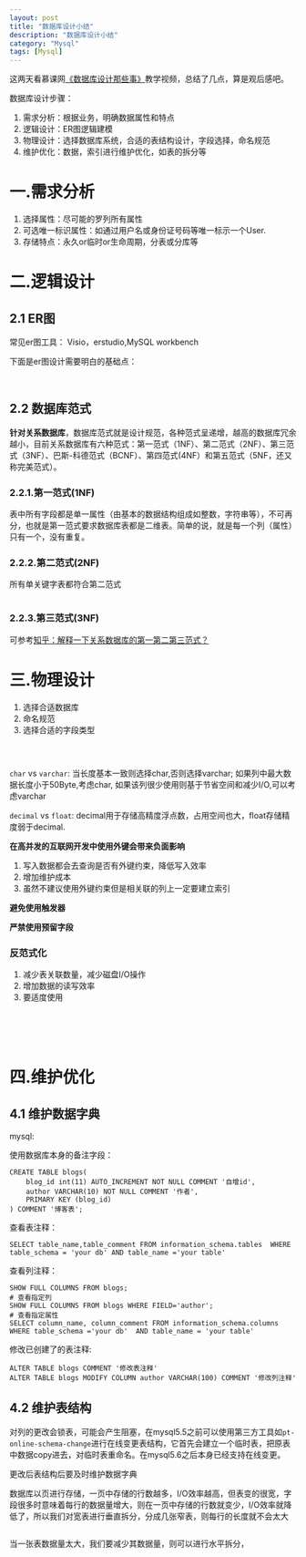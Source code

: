 ```yaml
---
layout: post
title: "数据库设计小结"
description: "数据库设计小结"
category: "Mysql"
tags: [Mysql]
---
```


<p>这两天看慕课网<a href="http://www.imooc.com/learn/117">《数据库设计那些事》</a>教学视频，总结了几点，算是观后感吧。</p>

<p>数据库设计步骤：</p>

<ol>
<li>需求分析：根据业务，明确数据属性和特点</li>
<li>逻辑设计：ER图逻辑建模</li>
<li>物理设计：选择数据库系统，合适的表结构设计，字段选择，命名规范</li>
<li>维护优化：数据，索引进行维护优化，如表的拆分等</li>
</ol>

<!--more-->

<h1>一.需求分析</h1>

<ol>
<li>选择属性：尽可能的罗列所有属性</li>
<li>可选唯一标识属性：如通过用户名或身份证号码等唯一标示一个User.</li>
<li>存储特点：永久or临时or生命周期，分表或分库等</li>
</ol>

<h1>二.逻辑设计</h1>

<h2>2.1 ER图</h2>

<p>常见er图工具：
Visio，erstudio,MySQL workbench</p>

<p>下面是er图设计需要明白的基础点：</p>

<p><img src="http://beginman.qiniudn.com/名词解释.jpg" alt="" /></p>

<p><img src="http://beginman.qiniudn.com/ER图.jpg" alt="" /></p>

<h2>2.2 数据库范式</h2>

<p><strong>针对关系数据库</strong>，数据库范式就是设计规范，各种范式呈递增，越高的数据库冗余越小，目前关系数据库有六种范式：第一范式（1NF）、第二范式（2NF）、第三范式（3NF）、巴斯-科德范式（BCNF）、第四范式(4NF）和第五范式（5NF，还又称完美范式）。</p>

<h3>2.2.1.第一范式(1NF)</h3>

<p>表中所有字段都是单一属性（由基本的数据结构组成如整数，字符串等），不可再分，也就是第一范式要求数据库表都是二维表。简单的说，就是每一个列（属性）只有一个，没有重复。</p>

<h3>2.2.2.第二范式(2NF)</h3>

<p>所有单关键字表都符合第二范式</p>

<p><img src="http://beginman.qiniudn.com/2nf.jpg" alt="" /></p>

<h3>2.2.3.第三范式(3NF)</h3>

<p>可参考<a href="http://www.zhihu.com/question/24696366">知乎：解释一下关系数据库的第一第二第三范式？</a></p>

<h1>三.物理设计</h1>

<ol>
<li>选择合适数据库</li>
<li>命名规范</li>
<li>选择合适的字段类型</li>
</ol>

<p><img src="http://beginman.qiniudn.com/type_choice.jpg" alt="" /></p>

<p><img src="http://beginman.qiniudn.com/type_choice2.jpg" alt="" /></p>

<p><img src="http://beginman.qiniudn.com/type_choice3.jpg" alt="" /></p>

<p><code>char</code> vs <code>varchar</code>: 当长度基本一致则选择char,否则选择varchar; 如果列中最大数据长度小于50Byte,考虑char, 如果该列很少使用则基于节省空间和减少I/O,可以考虑varchar</p>

<p><code>decimal</code> vs <code>float</code>: decimal用于存储高精度浮点数，占用空间也大，float存储精度弱于decimal.</p>

<p><strong>在高并发的互联网开发中使用外键会带来负面影响</strong></p>

<ol>
<li>写入数据都会去查询是否有外键约束，降低写入效率</li>
<li>增加维护成本</li>
<li>虽然不建议使用外键约束但是相关联的列上一定要建立索引</li>
</ol>

<p><strong>避免使用触发器</strong></p>

<p><strong>严禁使用预留字段</strong></p>

<h3>反范式化</h3>

<ol>
<li>减少表关联数量，减少磁盘I/O操作</li>
<li>增加数据的读写效率</li>
<li>要适度使用</li>
</ol>

<p><img src="http://beginman.qiniudn.com/againNF.jpg" alt="" /></p>

<p><img src="http://beginman.qiniudn.com/nf1.jpg" alt="" /></p>

<p><img src="http://beginman.qiniudn.com/nf2.jpg" alt="" /></p>

<p><img src="http://beginman.qiniudn.com/nf3.jpg" alt="" /></p>

<p><img src="http://beginman.qiniudn.com/nf4.jpg" alt="" /></p>

<h1>四.维护优化</h1>

<h2>4.1 维护数据字典</h2>

<p>mysql:</p>

<p>使用数据库本身的备注字段：</p>

<pre><code>CREATE TABLE blogs(
    blog_id int(11) AUTO_INCREMENT NOT NULL COMMENT '自增id',
    author VARCHAR(10) NOT NULL COMMENT '作者',
    PRIMARY KEY (blog_id)
) COMMENT '博客表';
</code></pre>

<p>查看表注释：</p>

<pre><code>SELECT table_name,table_comment FROM information_schema.tables  WHERE table_schema = 'your db' AND table_name ='your table'
</code></pre>

<p>查看列注释：</p>

<pre><code>SHOW FULL COLUMNS FROM blogs;
# 查看指定列
SHOW FULL COLUMNS FROM blogs WHERE FIELD='author';
# 查看指定属性
SELECT column_name, column_comment FROM information_schema.columns WHERE table_schema ='your db'  AND table_name = 'your table' 
</code></pre>

<p>修改已创建了的表注释:</p>

<pre><code>ALTER TABLE blogs COMMENT '修改表注释'
ALTER TABLE blogs MODIFY COLUMN author VARCHAR(100) COMMENT '修改列注释'
</code></pre>

<h2>4.2 维护表结构</h2>

<p>对列的更改会锁表，可能会产生阻塞，在mysql5.5之前可以使用第三方工具如<code>pt-online-schema-change</code>进行在线变更表结构，它首先会建立一个临时表，把原表中数据copy进去，对临时表重命名。在mysql5.6之后本身已经支持在线变更。</p>

<p>更改后表结构后要及时维护数据字典</p>

<p>数据库以页进行存储，一页中存储的行数越多，I/O效率越高，但表变的很宽，字段很多时意味着每行的数据量增大，则在一页中存储的行数就变少，I/O效率就降低了，所以我们对宽表进行垂直拆分，分成几张窄表，则每行的长度就不会太大</p>

<p><img src="http://beginman.qiniudn.com/表的垂直和水平拆分.jpg" alt="" /></p>

<p>当一张表数据量太大，我们要减少其数据量，则可以进行水平拆分，</p>

<p><img src="http://beginman.qiniudn.com/水平拆分.jpg" alt="" /></p>
